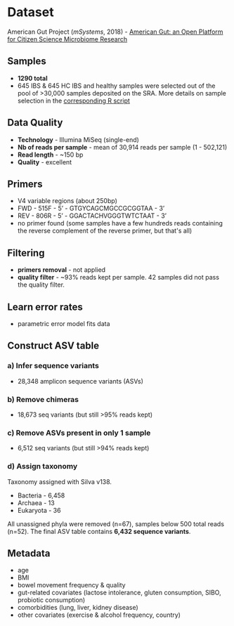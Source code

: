 # Dataset
American Gut Project (_mSystems_, 2018) - [American Gut: an Open Platform for Citizen Science Microbiome Research][1]

[1]: https://journals.asm.org/doi/full/10.1128/mSystems.00031-18#DC1


## Samples
- **1290 total**
- 645 IBS & 645 HC
IBS and healthy samples were selected out of the pool of >30,000 samples deposited on the SRA. More details on sample selection in the [corresponding R script](00_Metadata-AGP.R)

## Data Quality
- **Technology** - Illumina MiSeq (single-end)
- **Nb of reads per sample** - mean of 30,914 reads per sample (1 - 502,121)
- **Read length** - ~150 bp
- **Quality** - excellent


## Primers
- V4 variable regions (about 250bp)
- FWD - 515F - 5’ - GTGYCAGCMGCCGCGGTAA - 3’
- REV -  806R - 5’ - GGACTACHVGGGTWTCTAAT - 3’
- no primer found (some samples have a few hundreds reads containing the reverse complement of the reverse primer, but that's all)


## Filtering
- **primers removal** - not applied
- **quality filter** - \~93% reads kept per sample. 42 samples did not pass the quality filter.


## Learn error rates
- parametric error model fits data

## Construct ASV table
### a) Infer sequence variants
- 28,348 amplicon sequence variants (ASVs)

### b) Remove chimeras
- 18,673 seq variants (but still >95% reads kept)

### c) Remove ASVs present in only 1 sample
- 6,512 seq variants (but still >94% reads kept)

### d) Assign taxonomy
Taxonomy assigned with Silva v138.
- Bacteria - 6,458
- Archaea - 13
- Eukaryota - 36

All unassigned phyla were removed (n=67), samples below 500 total reads (n=52). The final ASV table contains **6,432 sequence variants**.

## Metadata
- age
- BMI
- bowel movement frequency & quality
- gut-related covariates (lactose intolerance, gluten consumption, SIBO, probiotic consumption)
- comorbidities (lung, liver, kidney disease)
- other covariates (exercise & alcohol frequency, country)
